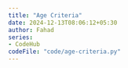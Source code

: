 ```yaml
---
title: "Age Criteria"
date: 2024-12-13T08:06:12+05:30
author: Fahad
series:
- CodeHub
codeFile: "code/age-criteria.py"
---
```

